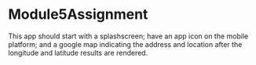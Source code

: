 # Module5Assignment

This app should start with a splashscreen; have an app icon on the mobile platform; and a google map indicating the address and location after the longitude and latitude results are rendered. 
